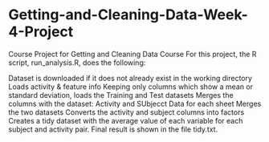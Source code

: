 # Getting-and-Cleaning-Data-Week-4-Project
Course Project for Getting and Cleaning Data Course 
For this project, the R script, run_analysis.R, does the following:

Dataset is downloaded if it does not already exist in the working directory
Loads activity & feature info
Keeping only columns which show a mean or standard deviation, loads the Training and Test datasets
Merges the columns with the dataset: Activity and SUbjecct Data for each sheet
Merges the two datasets
Converts the activity and subject columns into factors
Creates a tidy dataset with the average value of each variable for each subject and activity pair.
Final result is shown in the file tidy.txt.
